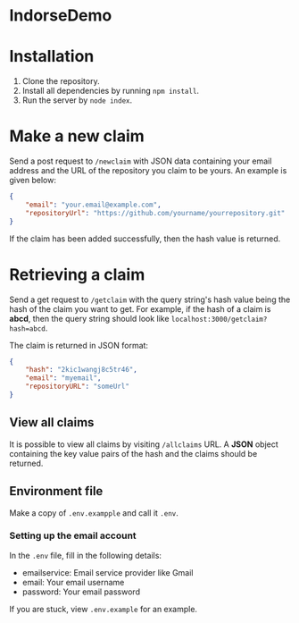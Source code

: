 # IndorseDemo

# Installation
1) Clone the repository. 
2) Install all dependencies by running `npm install`.
3) Run the server by `node index`.

# Make a new claim
Send a post request to `/newclaim` with JSON data containing your email address and the URL of the repository you claim to be yours. An example is given below:

```json
{
    "email": "your.email@example.com",
    "repositoryUrl": "https://github.com/yourname/yourrepository.git"
}
```
If the claim has been added successfully, then the hash value is returned.

# Retrieving a claim
Send a get request to `/getclaim` with the query string's hash value being the hash of the claim you want to get.
For example, if the hash of a claim is **abcd**, then the query string should look like `localhost:3000/getclaim?hash=abcd`.

The claim is returned in JSON format: 
```json
{
    "hash": "2kic1wangj8c5tr46",
    "email": "myemail",
    "repositoryURL": "someUrl"
}
```

## View all claims
It is possible to view all claims by visiting `/allclaims` URL. A **JSON** object containing the key value pairs of the hash and the claims should be returned. 

## Environment file
Make a copy of `.env.exampple` and call it `.env`.
 
### Setting up the email account
In the `.env` file, fill in the following details:
- emailservice: Email service provider like Gmail
- email: Your email username
- password: Your email password

If you are stuck, view `.env.example` for an example.

